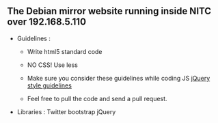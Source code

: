 ## The Debian mirror website running inside NITC over 192.168.5.110 ##

* Guidelines :

	* Write html5 standard code
	* NO CSS! Use less
	* Make sure you consider these guidelines while coding JS 
		[jQuery style guidelines](http://docs.jquery.com/JQuery_Core_Style_Guidelines)

	* Feel free to pull the code and send a pull request.


* Libraries :
	Twitter bootstrap
	jQuery



